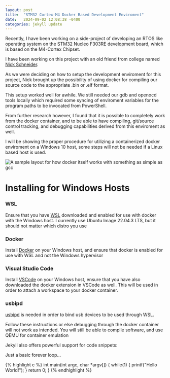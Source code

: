 ```yaml
---
layout: post
title:  "STM32 Cortex-M4 Docker Based Development Enviroment"
date:   2024-09-02 12:08:38 -0400
categories: jekyll update
---
```

Recently, I have been working on a side-project of developing an RTOS like operating system on the STM32 Nucleo F303RE development board, which is based on the M4-Cortex Chipset.

I have been working on this project with an old friend from college named [Nick Schneider](https://github.com/nick-a-schneider).

As we were deciding on how to setup the development enviroment for this project, Nick brought up the possibility of using docker for compiling our source code to the appropriate .bin or .elf format.

This setup worked well for awhile. We still needed our gdb and openocd tools locally which required some syncing of enviroment variables for the program paths to be invocated from PowerShell. 

From further research however, I found that it is possible to completely work from the docker container, and to be able to have compiling, git/source control tracking, and debugging capabilities derived from this enviroment as well.

I will be showing the proper procedure for utilizing a containerized docker enviroment on a Windows 10 host, some steps will not be needed if a Linux based host is used.

![A sample layout for how docker itself works with something as simple as gcc](jgoard.github.io/_posts/2024-09-02-stm32m4cortex-dev-env/docker-layout.jfif)

# Installing for Windows Hosts
### WSL
Ensure that you have [WSL](https://learn.microsoft.com/en-us/windows/wsl/install) downloaded and enabled for use with docker with the Windows host. I currently use Ubuntu Image 22.04.3 LTS, but it should not matter which distro you use

### Docker
Install [Docker](https://www.docker.com/) on your Windows host, and ensure that docker is enabled for use with WSL and not the Windows hypervisor

### Visual Studio Code
Install [VSCode](https://code.visualstudio.com/) on your Windows host, ensure that you have also downloaded the docker extension in VSCode as well. This will be used in order to attach a workspace to your docker container.

### usbipd
[usbipd](https://github.com/dorssel/usbipd-win) is needed in order to bind usb devices to be used through WSL.

Follow these instructions or else debugging through the docker container will not work as intended. You will still be able to compile software, and use QEMU for container emulation






Jekyll also offers powerful support for code snippets:

Just a basic forever loop...

{% highlight c %}
int main(int argc, char *argv[])
{
  while(1)
  {
    printf("Hello World!");
  }
  return 0;
} 
{% endhighlight %}


